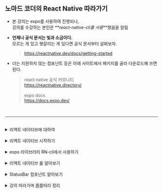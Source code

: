 ## 노마드 코더의 React Native 따라가기

- 본 강의는 expo를 사용하여 진행되나,  
   강의를 수강하는 본인은 **_react-native-cli를 사용_**했음을 알림

- **언제나 공식 문서는 빛과 소금이다.**  
   모르는 게 있고 헷갈리는 게 있다면 공식 문서부터 살펴보자.

  > <https://reactnative.dev/docs/getting-started>

- 더는 지원하지 않는 컴포넌트 등은 아래 사이트에서 패키지를 골라 다운로드해 쓰면 된다.
  > react native 공식 커뮤니티  
  > <https://reactnative.directory/>  
  > <br>
  > expo docs  
  > <https://docs.expo.dev/>

<br>

---

<br>

<details>
<summary>리액트 네이티브에 대하여</summary>

<br>

리액트와 리액트 네이티브는 사용하는 방식에서 닮은 점이 많기 때문에, 우선 그 차이점에 대해 확고히 해두는 것이 좋다.

<br>

**리액트 네이티브는 인터페이스**로, 개발자와 운영 체제 사이에 존재한다.  
만일 개발자가 리액트 네이티브를 활용해 코드를 작성하면 코드는 IOS 또는 JAVA 안드로이드 코드로 번역된다.

리액트 네이티브에는 브라우저가 존재하지 않기 때문에,  
만일 개발자가 버튼 컴포넌트를 만든다고 하면 리액트 네이티브는 IOS와 Android에 각각 버튼 생성을 요청하는 메세지를 보내게 된다.  
대신 bridge라는 게 존재한다.  
즉, 리액트 네이티브는 브릿지를 거쳐 사용자의 코드를 번역하는 번역기 역할을 한다.

<br>

이제 리액트 네이티브가 운영 체제와 어떻게 통신하는지를 좀 더 자세히 살펴보자.

<br>

![react native-운영체제 통신](./img/react_native_통신.png 'react native-운영체제 통신')

1. 위의 이미지에서 event는 사용자가 화면의 버튼을 누르는 것이라고 가정함
2. event는 네이티브 쪽(IOS, Android)에 기록됨.
3. 네이티브가 이벤트를 감지하면, 그에 관환 데이터를 수집하고 브릿지를 통해 메세지를 전달함. ex) 화면에 어느 곳에서 이벤트가 발생했는가?
4. 리액트 네이티브는 해당 정보를 바탕으로 json을 생성하여 자바스크립트로 메세지를 전달함
5. 자바스크립트. 즉, 개발자는 메세지를 받아 메소드를 실행하고 다시 네이티브로 메세지를 전달함

_추후 종이에 한 번 더 직접 그려보기_

<br>

**앱의 구조**

앱의 구조는 다음 그림과 같다.

![react native-앱 구조](./img/react_native_앱%20구조.png 'react native-앱 구조')

</details>

<br>

<details>
<summary>리액트 네이티브 시작하기</summary>

<br>

공식 사이트를 참고하여 진행.

- react-native-cli를 전역으로 설치했다가 에러 발생.  
   전역 설치한 것 삭제하고 재설치

- JDK 11 사용하다가 에러 발생.  
   공식에서 권장하는대로 JDK 17로 변경

- cmd에서 프로젝트 생성후 npx react-native run-android 명령어 실행 안됨.  
   공식에서 권장하는대로 npm start를 통해 메트로를 실행하여 해결

---

<br>

1. 프로젝트 생성하기

   - **_npx react-native@latest init [프로젝트명]_**

   이때, react native가 설치되어 있지 않을 경우 자동으로 설치하겠느냐는 문구가 뜸.

<br>

2. 에뮬레이터 실행
   - 안드로이드 스튜디오에서 미리 에뮬레이터 켜두기.  
     공식에서 권장하는 대로 안드로이드 티라미수(API 33) 사용.

<br>

3. 메트로 실행

   - 프로젝트 폴더 터미널에서  
     **_npm start_**  
     입력하여 메트로 실행.

   정상적으로 실행이 완료되면 IOS, Android 등 어느 환경으로 실행시킬지 선택지가 뜨기 때문에 개발자 환경에 따라 단축키 입력하기.

<br>

4. 환경 변수 지정하는 법

   - 프로젝트 폴더 터미널에서  
      **npm install react-native-config,**  
      **npm install react-native-dotenv,**  
      입력하여 라이브러리 다운로드

   - .env 파일 생성하여 환경 변수 추가

   - android > settings.gradle에 다음 내용 추가

   ```javascript
   include ':react-native-config'
   project(':react-native-config').projectDir = new File(rootProject.projectDir, '../node_modules/react-native-config/android')
   ```

   - android > app > build.gradle에 다음 내용 추가

   ```javascript
   apply from: project(':react-native-config').projectDir.getPath() + "/dotenv.gradle"
   ```

   - 사용할 때에는 다음과 같이 사용

   ```javascript
   import Config from 'react-native-config';
   ```

---

위의 과정은 react native-cli 환경에서 프로젝트를 생성 및 실행하는 경우로, expo를 사용할 경우 다른 참고 자료를 통해 진행해야 한다.  
사용할 만한 자료는 하단의 참조 링크를 확인.

> 벨로그 자료  
> <https://velog.io/@holidenty/React-Native-React-Native-%ED%94%84%EB%A1%9C%EC%A0%9D%ED%8A%B8-%EC%8B%9C%EC%9E%91%ED%95%98%EA%B8%B0>  
> <br>
> 노마드 코더 강의  
> <https://nomadcoders.co/react-native-for-beginners/lectures/3117>  
> <br>
> cli와 expo 차이점  
> <https://lasbe.tistory.com/171>

</details>

<br>

<details>
<summary>expo 라이브러리 RN-cli에서 사용하기</summary>

<br>

**_이유 :_**  
추후 진행할 프로젝트를 위해 react native-cli 환경에서 강의를 따라가고 있으나,  
강의 자체는 expo로 진행이 되고 있어 자연스럽게 expo 라이브러리를 활용하고 있는 상태.  
강의를 좀 더 수월하게 따라가기 위해 expo 라이브러리를 가져와 사용하는 방법을 찾게 되었다.

아래의 참조 링크를 확인하자.

> <https://adjh54.tistory.com/41>

</details>

<br>

<details>
<summary>리액트 네이티브 룰 알아보기</summary>

<br>

- 리액트 네이티브는 웹이 아니기 때문에 HTML을 사용할 수 없다.  
   _ex) div..._  
   대신 View라는 게 있는데, 이건 컨테이너이고 대부분은 View를 사용하게 된다.  
   그리고 이 View는 항상 import해줘야 한다. (react-native에서 가져올 수 있다!)

- react native에 있는 모든 text는 text component에 들어가야 한다.  
   : 위와 마찬가지 이유로 span이나 p, h1, h2...가 없기 때문

- react native에서는 일부 style을 사용할 수 없다.  
   _ex) border..._  
   그리고
  ```javascript
  // 쉼표는 꼭 포함해주기. 빼니까 오류 떴다.
  const styles = StyleSheet.create({
     변수명 : {
        스타일 지정,
     },
  });
  ```
  StyleSheet.create({}) 라는 기능이 있는데,  
  개인적으로 스타일 시트를 분리할 수 있어서 좋아보인다.

<br>

🌿 추가적으로 StatusBar는 화면 상의 시간, 와이파이, 배터리 등을 나타내는 부분인데,  
이 컴포넌트는 상태바와 소통할 수 있는 방법이 되며 우리가 사용자에게 띄우고자 하는 화면 중간에 이 코드를 넣는다 하여 화면에 상태바가 랜더링되지는 않는다.  
예시는 다음과 같다.

```javascript
export default function App(): React.JSX.Element {
  return (
    <View style={styles.container}>
      <Text style={styles.text}>Hellooooooooooooo!!</Text>
      <StatusBar barStyle={'default'} />
    </View>
  );
}
```

</details>

<br>

<details>
<summary>StatusBar 컴포넌트 알아보기</summary>

<br>

expo에서 imort하는 StatusBar가 있고, react native에서 import하는 StatusBar 컴포넌트가 있다.  
두 가지는 이름이 동일한데 왜 한 곳에서 가져오지 않고 나뉘어져 있는 걸까?

그리고 왜 RN에는 Navigation이 없는 걸까?

<br>

공식 사이트를 들어가보면 아주 예전 버전에서는 보다 더 많은 컴포넌트를 지원하고 있었다.  
그러나 사용 가능한 컴포넌트를 전부 지원하는 건 유지 관리와 업데이트가 어렵다는 것을 깨닫게 되었고, 그 이후부터는 컴포넌트와 API를 간략화하기 시작했다.

대신, 이렇듯 간략화되어 더는 사용할 수 없는 컴포넌트에 대해서는 community packages중에서 골라 직접 다운로드해 사용하는 것으로 권장 사항을 변경하게 되었다.  
_(이것 또한 확장이라 볼 수 있을까?)_

<br>

좌우지간에 **React Native Directory**를 방문해보면 해당 커뮤니티에 여러 패키지가 업로드되어 있는 것을 볼 수 있다.

> <https://reactnative.directory/>

커뮤니티를 활용하는 것은 어떤 점에서 이로울까?  
그건 바로 옵션의 다양성에 있다.

기존에는 공식에서 제공해주는 것만 사용해야 했다면, 이제는 사용자들이 직접 옵션을 추가하고 좀 더 사용하기 간편하게 만든 패키지가 여럿 있기 때문에 자신에게 더 필요한 것을 골라 이용하면 된다는 장점이 생겼다고 볼 수 있다.

고르는 건 신중하게 하자.

그 외에 react native가 제공하고 있지도 않고, 커뮤니티에서도 찾기 힘든 부분이 있다면 expo를 사용하면 된다.  
그들은 독자적으로 컴포넌트와 api를 개발하고 있기 때문에 사용하기 편한 여러 기능들을 찾아볼 수 있다.  
심지어 무료!

<br>

자, 그럼 이제 다시 첫 의문으로 돌아가보자.

**_expo에서 imort하는 StatusBar가 있고, react native에서 import하는 StatusBar 컴포넌트가 있다.  
두 가지는 이름이 동일한데 왜 한 곳에서 가져오지 않고 나뉘어져 있는 걸까?_**

그 이유는 expo가 react native의 일부 컴포넌트와 api를 복제하고 개선했기 때문이다.  
따라서 두 곳에서 제공하는 StatusBar는 기본적으로 동일하나, api에 따라 약간의 차이가 발생함으로 본인이 알아서 필요에 따라 골라 쓰면 되겠다!

</details>

<br>

<details>
<summary>강의 따라가며 쫌쫌따리 정리</summary>

<br>

1. 기본적으로 모든 View 컴포넌트는 Flex Container이다.
   - 모바일에서 Flex Direction의 기본값은 Column이다.
   - 대부분의 경우 모바일 환경에서 개발자는 너비와 높이에 기반해 레이아웃을 만들지 않는다. Flex로 조절한다. (이건 플러터에서 해봤던 개념이다!)

<br>

2. 리액트 네이티브에서는 다양한 색상을 지원하기 위해 CSS에서 사용했던 색상의 이름이나, HEX 코드, 또는 RGB 값을 사용할 수 있다.  
   개인적으로는 HEX 코드가 더 편한 것 같다.

<br>

3. 리액트 네이티브에서는 웹처럼 자동 스크롤을 지원하지 않는다. 모든 것이 component로 되어 있기 떄문이다. (이것도 플러터에서 익혔던 개념이다.)
   - 스크롤을 사용하고 싶을 때에는?  
      ScrollView라는 컴포넌트를 활용하자.
   - 스크롤뷰 컴포넌트에서는 기본적으로 활용하는 style이 먹히지 않는다. 사용할 거라면 Container Style을 사용할 것.
     - 또한, 스크롤뷰는 Flex 요소를 필요로 하지 않는다.

</details>

<!-- <details>
<summary>리액트 네이티브 시작하기</summary>

<br>

</details> -->
